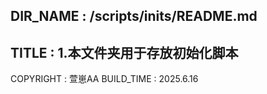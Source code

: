 DIR_NAME : /scripts/inits/README.md
-----------------------
TITLE : 
    1.本文件夹用于存放初始化脚本
-----------------------
COPYRIGHT : 萱崽AA
BUILD_TIME : 2025.6.16